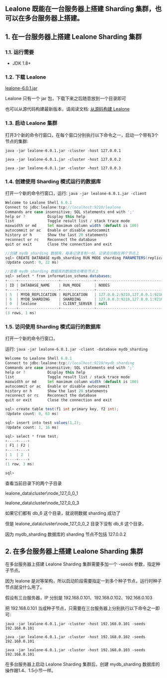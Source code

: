 ## Lealone 既能在一台服务器上搭建 Sharding 集群，也可以在多台服务器上搭建。


## 1. 在一台服务器上搭建 Lealone Sharding 集群


### 1.1. 运行需要

* JDK 1.8+


### 1.2. 下载 Lealone

[lealone-6.0.1.jar](https://github.com/lealone/Lealone/releases/download/lealone-6.0.1/lealone-6.0.1.jar)

Lealone 只有一个 jar 包，下载下来之后随意放到一个目录即可

也可以从源代码构建最新版本，请阅读文档: [从源码构建 Lealone](https://github.com/lealone/Lealone-Docs/blob/master/%E5%BA%94%E7%94%A8%E6%96%87%E6%A1%A3/%E4%BB%8E%E6%BA%90%E7%A0%81%E6%9E%84%E5%BB%BALealone.md)


### 1.3. 启动 Lealone 集群

打开3个新的命令行窗口，在每个窗口分别执行以下命令之一，启动一个带有3个节点的集群:

`java -jar lealone-6.0.1.jar -cluster -host 127.0.0.1`

`java -jar lealone-6.0.1.jar -cluster -host 127.0.0.2`

`java -jar lealone-6.0.1.jar -cluster -host 127.0.0.3`


### 1.4. 创建使用 Sharding 模式运行的数据库

打开一个新的命令行窗口，运行: `java -jar lealone-6.0.1.jar -client`

```java
Welcome to Lealone Shell 6.0.1
Connect to jdbc:lealone:tcp://localhost:9210/lealone
Commands are case insensitive; SQL statements end with ';'
help or ?          Display this help
list               Toggle result list / stack trace mode
maxwidth or md     Set maximum column width (default is 100)
autocommit or ac   Enable or disable autocommit
history or h       Show the last 20 statements
reconnect or rc    Reconnect the database
quit or exit       Close the connection and exit

//创建 mydb_sharding 数据库，每条记录复制一份，记录会分散在两个节点上
sql> CREATE DATABASE mydb_sharding RUN MODE sharding PARAMETERS(replication_factor: 1, assignment_factor: 2);
(Update count: 0, 22 ms)

//查看 mydb_sharding 数据库的数据放在哪些节点上
sql> select * from information_schema.databases;
+----+------------------+---------------+-------------------------------+
| ID | DATABASE_NAME    | RUN_MODE      | NODES                         |
+----+------------------+---------------+-------------------------------+
| 5  | MYDB_REPLICATION | REPLICATION   | 127.0.0.2:9210,127.0.0.1:9210 |
| 6  | MYDB_SHARDING    | SHARDING      | 127.0.0.3:9210,127.0.0.1:9210 |
| 0  | lealone          | CLIENT_SERVER | null                          |
+----+------------------+---------------+-------------------------------+
(3 rows, 1 ms)
```


### 1.5. 访问使用 Sharding 模式运行的数据库

打开一个新的命令行窗口，

运行: `java -jar lealone-6.0.1.jar -client -database mydb_sharding`

```java
Welcome to Lealone Shell 6.0.1
Connect to jdbc:lealone:tcp://localhost:9210/mydb_sharding
Commands are case insensitive; SQL statements end with ';'
help or ?          Display this help
list               Toggle result list / stack trace mode
maxwidth or md     Set maximum column width (default is 100)
autocommit or ac   Enable or disable autocommit
history or h       Show the last 20 statements
reconnect or rc    Reconnect the database
quit or exit       Close the connection and exit

sql> create table test(f1 int primary key, f2 int);
(Update count: 0, 63 ms)

sql> insert into test values(1,2);
(Update count: 1, 16 ms)

sql> select * from test;
+----+----+
| F1 | F2 |
+----+----+
| 1  | 2  |
+----+----+
(1 row, 3 ms)

sql>
```

查看当前目录下的两个子目录

lealone_data\cluster\node_127_0_0_1

lealone_data\cluster\node_127_0_0_3

如果它们都有 db_6 这个目录，就说明数据 sharding 成功了

但是 lealone_data\cluster\node_127_0_0_2 目录下没有 db_6 这个目录，

因为 mydb_sharding 数据库的 sharding 节点不包括 127.0.0.2


## 2. 在多台服务器上搭建 Lealone Sharding 集群

在多台服务器上搭建 Lealone Sharding 集群需要多加一个 -seeds 参数，指定种子节点。

因为 lealone 是对等架构，所以启动阶段需要指定一到多个种子节点，运行时种子节点就没什么用了。

假设有三台服务器，IP 分别是 192.168.0.101、192.168.0.102、192.168.0.103

把 192.168.0.101 当成种子节点，只需要在三台服务器上分别执行以下命令之一即可:

`java -jar lealone-6.0.1.jar -cluster -host 192.168.0.101 -seeds 192.168.0.101`

`java -jar lealone-6.0.1.jar -cluster -host 192.168.0.102 -seeds 192.168.0.101`

`java -jar lealone-6.0.1.jar -cluster -host 192.168.0.103 -seeds 192.168.0.101`

在多台服务器上启动 Lealone Sharding 集群后，创建 mydb_sharding 数据库的操作跟1.4、1.5小节一样。

